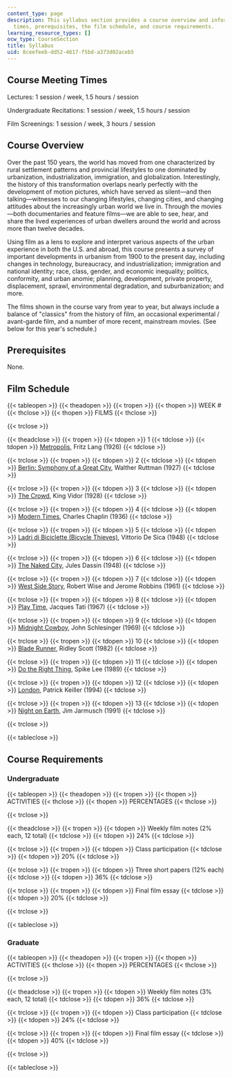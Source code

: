 ```yaml
---
content_type: page
description: This syllabus section provides a course overview and information on meeting
  times, prerequisites, the film schedule, and course requirements.
learning_resource_types: []
ocw_type: CourseSection
title: Syllabus
uid: 8ceefeeb-dd52-4617-f5bd-a373d02aceb5
---
```


Course Meeting Times
--------------------

Lectures: 1 session / week, 1.5 hours / session

Undergraduate Recitations: 1 session / week, 1.5 hours / session

Film Screenings: 1 session / week, 3 hours / session

Course Overview
---------------

Over the past 150 years, the world has moved from one characterized by rural settlement patterns and provincial lifestyles to one dominated by urbanization, industrialization, immigration, and globalization. Interestingly, the history of this transformation overlaps nearly perfectly with the development of motion pictures, which have served as silent—and then talking—witnesses to our changing lifestyles, changing cities, and changing attitudes about the increasingly urban world we live in. Through the movies—both documentaries and feature films—we are able to see, hear, and share the lived experiences of urban dwellers around the world and across more than twelve decades.

Using film as a lens to explore and interpret various aspects of the urban experience in both the U.S. and abroad, this course presents a survey of important developments in urbanism from 1900 to the present day, including changes in technology, bureaucracy, and industrialization; immigration and national identity; race, class, gender, and economic inequality; politics, conformity, and urban anomie; planning, development, private property, displacement, sprawl, environmental degradation, and suburbanization; and more.

The films shown in the course vary from year to year, but always include a balance of "classics" from the history of film, an occasional experimental / avant-garde film, and a number of more recent, mainstream movies. (See below for this year's schedule.)

Prerequisites
-------------

None.

Film Schedule
-------------

{{< tableopen >}}
{{< theadopen >}}
{{< tropen >}}
{{< thopen >}}
WEEK #
{{< thclose >}}
{{< thopen >}}
FILMS
{{< thclose >}}

{{< trclose >}}

{{< theadclose >}}
{{< tropen >}}
{{< tdopen >}}
1
{{< tdclose >}}
{{< tdopen >}}
[Metropolis](http://www.imdb.com/title/tt0017136/), Fritz Lang (1926)
{{< tdclose >}}

{{< trclose >}}
{{< tropen >}}
{{< tdopen >}}
2
{{< tdclose >}}
{{< tdopen >}}
[Berlin: Symphony of a Great City](http://www.imdb.com/title/tt0017668/), Walther Ruttman (1927)
{{< tdclose >}}

{{< trclose >}}
{{< tropen >}}
{{< tdopen >}}
3
{{< tdclose >}}
{{< tdopen >}}
[The Crowd](http://www.imdb.com/title/tt0018806/), King Vidor (1928)
{{< tdclose >}}

{{< trclose >}}
{{< tropen >}}
{{< tdopen >}}
4
{{< tdclose >}}
{{< tdopen >}}
[Modern Times](http://www.imdb.com/title/tt0027977/), Charles Chaplin (1936)
{{< tdclose >}}

{{< trclose >}}
{{< tropen >}}
{{< tdopen >}}
5
{{< tdclose >}}
{{< tdopen >}}
[Ladri di Biciclette (Bicycle Thieves)](http://www.imdb.com/title/tt0040522/), Vittorio De Sica (1948)
{{< tdclose >}}

{{< trclose >}}
{{< tropen >}}
{{< tdopen >}}
6
{{< tdclose >}}
{{< tdopen >}}
[The Naked City](http://www.imdb.com/title/tt0040636/), Jules Dassin (1948)
{{< tdclose >}}

{{< trclose >}}
{{< tropen >}}
{{< tdopen >}}
7
{{< tdclose >}}
{{< tdopen >}}
[West Side Story](http://www.imdb.com/title/tt0055614/), Robert Wise and Jerome Robbins (1961)
{{< tdclose >}}

{{< trclose >}}
{{< tropen >}}
{{< tdopen >}}
8
{{< tdclose >}}
{{< tdopen >}}
[Play Time](http://www.imdb.com/title/tt0062136/), Jacques Tati (1967)
{{< tdclose >}}

{{< trclose >}}
{{< tropen >}}
{{< tdopen >}}
9
{{< tdclose >}}
{{< tdopen >}}
[Midnight Cowboy](http://www.imdb.com/title/tt0064665/), John Schlesinger (1969)
{{< tdclose >}}

{{< trclose >}}
{{< tropen >}}
{{< tdopen >}}
10
{{< tdclose >}}
{{< tdopen >}}
[Blade Runner](http://www.imdb.com/title/tt0083658/), Ridley Scott (1982)
{{< tdclose >}}

{{< trclose >}}
{{< tropen >}}
{{< tdopen >}}
11
{{< tdclose >}}
{{< tdopen >}}
[Do the Right Thing](http://www.imdb.com/title/tt0097216/), Spike Lee (1989)
{{< tdclose >}}

{{< trclose >}}
{{< tropen >}}
{{< tdopen >}}
12
{{< tdclose >}}
{{< tdopen >}}
[London](http://www.imdb.com/title/tt0110377/), Patrick Keiller (1994)
{{< tdclose >}}

{{< trclose >}}
{{< tropen >}}
{{< tdopen >}}
13
{{< tdclose >}}
{{< tdopen >}}
[Night on Earth](http://www.imdb.com/title/tt0102536/), Jim Jarmusch (1991)
{{< tdclose >}}

{{< trclose >}}

{{< tableclose >}}

Course Requirements
-------------------

### Undergraduate

{{< tableopen >}}
{{< theadopen >}}
{{< tropen >}}
{{< thopen >}}
ACTIVITIES
{{< thclose >}}
{{< thopen >}}
PERCENTAGES
{{< thclose >}}

{{< trclose >}}

{{< theadclose >}}
{{< tropen >}}
{{< tdopen >}}
Weekly film notes (2% each, 12 total)
{{< tdclose >}}
{{< tdopen >}}
24%
{{< tdclose >}}

{{< trclose >}}
{{< tropen >}}
{{< tdopen >}}
Class participation
{{< tdclose >}}
{{< tdopen >}}
20%
{{< tdclose >}}

{{< trclose >}}
{{< tropen >}}
{{< tdopen >}}
Three short papers (12% each)
{{< tdclose >}}
{{< tdopen >}}
36%
{{< tdclose >}}

{{< trclose >}}
{{< tropen >}}
{{< tdopen >}}
Final film essay
{{< tdclose >}}
{{< tdopen >}}
20%
{{< tdclose >}}

{{< trclose >}}

{{< tableclose >}}

### Graduate

{{< tableopen >}}
{{< theadopen >}}
{{< tropen >}}
{{< thopen >}}
ACTIVITIES
{{< thclose >}}
{{< thopen >}}
PERCENTAGES
{{< thclose >}}

{{< trclose >}}

{{< theadclose >}}
{{< tropen >}}
{{< tdopen >}}
Weekly film notes (3% each, 12 total)
{{< tdclose >}}
{{< tdopen >}}
36%
{{< tdclose >}}

{{< trclose >}}
{{< tropen >}}
{{< tdopen >}}
Class participation
{{< tdclose >}}
{{< tdopen >}}
24%
{{< tdclose >}}

{{< trclose >}}
{{< tropen >}}
{{< tdopen >}}
Final film essay
{{< tdclose >}}
{{< tdopen >}}
40%
{{< tdclose >}}

{{< trclose >}}

{{< tableclose >}}